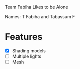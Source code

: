 Team Fabiha Likes to be Alone

Names: T Fabiha and Tabassum F

# Features
- [x] Shading models
- [ ] Multiple lights
- [ ] Mesh
